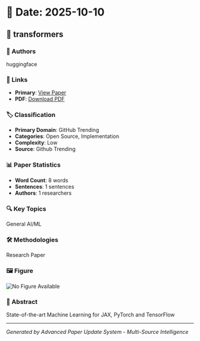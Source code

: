 # 📅 Date: 2025-10-10

## 📄 transformers

### 👥 Authors
huggingface

### 🔗 Links
- **Primary**: [View Paper](https://github.com/huggingface/transformers)
- **PDF**: [Download PDF](https://arxiv.org/pdf/.pdf) 



### 🏷️ Classification
- **Primary Domain**: GitHub Trending
- **Categories**: Open Source, Implementation
- **Complexity**: Low
- **Source**: Github Trending

### 📊 Paper Statistics
- **Word Count**: 8 words
- **Sentences**: 1 sentences
- **Authors**: 1 researchers

### 🔍 Key Topics
General AI/ML

### 🛠️ Methodologies
Research Paper

### 🖼️ Figure
![No Figure Available](https://img.shields.io/badge/Figure-Not_Available-lightgrey?style=for-the-badge)

### 📝 Abstract
State-of-the-art Machine Learning for JAX, PyTorch and TensorFlow

---
*Generated by Advanced Paper Update System - Multi-Source Intelligence*
